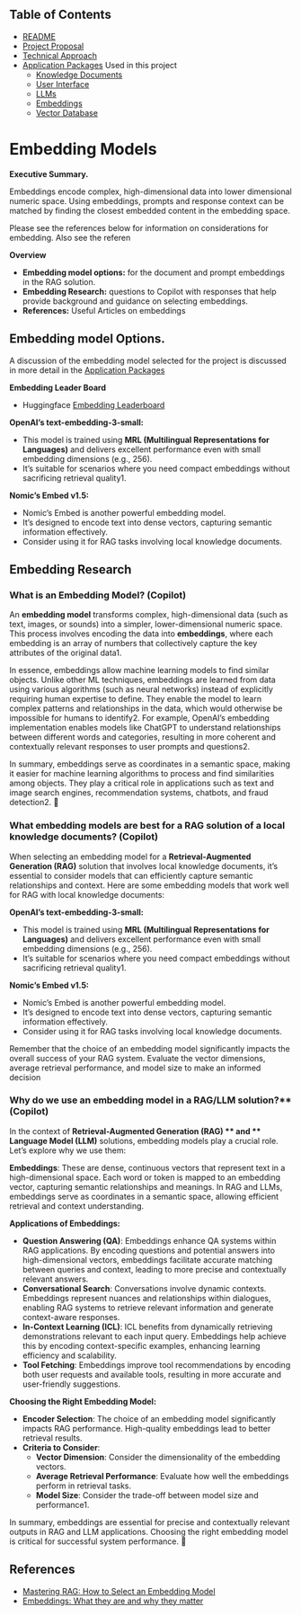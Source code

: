 ## Table of Contents

 - [README](../README.md)
 - [Project Proposal](../project_proposal.md)
 - [Technical Approach](../technical_approach.md)
 - [Application Packages](application_packages.md) Used in this project
   - [Knowledge Documents](knowledge_documents.md)
   - [User Interface](user_interface.md)
   - [LLMs](LLMs.md)
   - [Embeddings](embedding.md)
   - [Vector Database](vectorDB.md)


# Embedding Models

**Executive Summary.**  

Embeddings encode complex, high-dimensional data into lower dimensional numeric space.  Using embeddings, prompts and response context can be matched by finding the closest embedded content in the embedding space.

Please see the references below for information on considerations for embedding.  Also see the referen

**Overview**
- **Embedding model options:** for the document and prompt embeddings in the RAG solution.
- **Embedding Research:** questions to Copilot with responses that help provide background and guidance on selecting embeddings.
- **References:** Useful Articles on embeddings

## Embedding model Options.

A discussion of the embedding model selected for the project is discussed in more detail in the [Application Packages](application_packages.md)

**Embedding Leader Board**
- Huggingface [Embedding Leaderboard](https://huggingface.co/spaces/mteb/leaderboard)

**OpenAI’s text-embedding-3-small:**

- This model is trained using **MRL (Multilingual Representations for Languages)** and delivers excellent performance even with small embedding dimensions (e.g., 256).
- It’s suitable for scenarios where you need compact embeddings without sacrificing retrieval quality1.

**Nomic’s Embed v1.5:**

- Nomic’s Embed is another powerful embedding model.
- It’s designed to encode text into dense vectors, capturing semantic information effectively.
- Consider using it for RAG tasks involving local knowledge documents.


## Embedding Research

### What is an Embedding Model? (Copilot)

An **embedding model** transforms complex, high-dimensional data (such as text, images, or sounds) into a simpler, lower-dimensional numeric space. This process involves encoding the data into **embeddings**, where each embedding is an array of numbers that collectively capture the key attributes of the original data1.

In essence, embeddings allow machine learning models to find similar objects. Unlike other ML techniques, embeddings are learned from data using various algorithms (such as neural networks) instead of explicitly requiring human expertise to define. They enable the model to learn complex patterns and relationships in the data, which would otherwise be impossible for humans to identify2. For example, OpenAI’s embedding implementation enables models like ChatGPT to understand relationships between different words and categories, resulting in more coherent and contextually relevant responses to user prompts and questions2.

In summary, embeddings serve as coordinates in a semantic space, making it easier for machine learning algorithms to process and find similarities among objects. They play a critical role in applications such as text and image search engines, recommendation systems, chatbots, and fraud detection2. 🌟

### What embedding models are best for a RAG solution of a local knowledge documents? (Copilot)

When selecting an embedding model for a **Retrieval-Augmented Generation (RAG)** solution that involves local knowledge documents, it’s essential to consider models that can efficiently capture semantic relationships and context. Here are some embedding models that work well for RAG with local knowledge documents:

**OpenAI’s text-embedding-3-small:**

- This model is trained using **MRL (Multilingual Representations for Languages)** and delivers excellent performance even with small embedding dimensions (e.g., 256).
- It’s suitable for scenarios where you need compact embeddings without sacrificing retrieval quality1.

**Nomic’s Embed v1.5:**

- Nomic’s Embed is another powerful embedding model.
- It’s designed to encode text into dense vectors, capturing semantic information effectively.
- Consider using it for RAG tasks involving local knowledge documents.

Remember that the choice of an embedding model significantly impacts the overall success of your RAG system. Evaluate the vector dimensions, average retrieval performance, and model size to make an informed decision


### Why do we use an embedding model in a RAG/LLM solution?** (Copilot)

In the context of **Retrieval-Augmented Generation (RAG) ** and ** Language Model (LLM)** solutions, embedding models play a crucial role. Let’s explore why we use them:

**Embeddings**: These are dense, continuous vectors that represent text in a high-dimensional space. Each word or token is mapped to an embedding vector, capturing semantic relationships and meanings. In RAG and LLMs, embeddings serve as coordinates in a semantic space, allowing efficient retrieval and context understanding.

**Applications of Embeddings:**
- **Question Answering (QA)**: Embeddings enhance QA systems within RAG applications. By encoding questions and potential answers into high-dimensional vectors, embeddings facilitate accurate matching between queries and context, leading to more precise and contextually relevant answers.
- **Conversational Search**: Conversations involve dynamic contexts. Embeddings represent nuances and relationships within dialogues, enabling RAG systems to retrieve relevant information and generate context-aware responses.
- **In-Context Learning (ICL)**: ICL benefits from dynamically retrieving demonstrations relevant to each input query. Embeddings help achieve this by encoding context-specific examples, enhancing learning efficiency and scalability.
- **Tool Fetching**: Embeddings improve tool recommendations by encoding both user requests and available tools, resulting in more accurate and user-friendly suggestions.

**Choosing the Right Embedding Model:**
- **Encoder Selection**: The choice of an embedding model significantly impacts RAG performance. High-quality embeddings lead to better retrieval results.
- **Criteria to Consider**:
  - **Vector Dimension**: Consider the dimensionality of the embedding vectors.
  - **Average Retrieval Performance**: Evaluate how well the embeddings perform in retrieval tasks.
  - **Model Size**: Consider the trade-off between model size and performance1.

In summary, embeddings are essential for precise and contextually relevant outputs in RAG and LLM applications. Choosing the right embedding model is critical for successful system performance. 🚀




## References

- [Mastering RAG: How to Select an Embedding Model](https://www.rungalileo.io/blog/mastering-rag-how-to-select-an-embedding-model)
- [Embeddings: What they are and why they matter](https://simonwillison.net/2023/Oct/23/embeddings/)